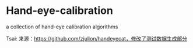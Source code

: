 # Hand-eye-calibration
a collection of hand-eye calibration algorithms

Tsai: 来源：https://github.com/zjulion/handeyecat，修改了测试数据生成部分
